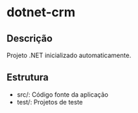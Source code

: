 # dotnet-crm

## Descrição
Projeto .NET inicializado automaticamente.

## Estrutura
- src/: Código fonte da aplicação
- test/: Projetos de teste
